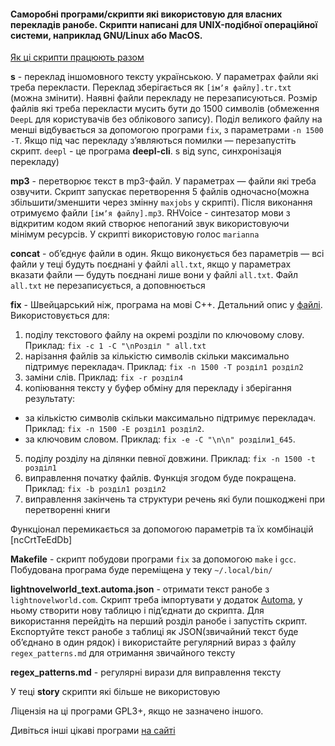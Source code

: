 #### Саморобні програми/скрипти які використовую для власних перекладів ранобе. Скрипти написані для UNIX-подібної операційної системи, наприклад GNU/Linux або MacOS.

[Як ці скрипти працюють разом](https://github.com/Medoo48/scripts/blob/main/how_it_works.md)

__s__ - переклад іншомовного тексту українською. У параметрах файли які треба перекласти. Переклад зберігається як `[імʼя файлу].tr.txt` (можна змінити). Наявні файли перекладу не перезаписуються. Розмір файлів які треба перекласти мусить бути до 1500 символів (обмеження `DeepL` для користувачів без облікового запису). Поділ великого файлу на менші відбувається за допомогою програми `fix`, з параметрами `-n 1500 -T`. Якщо під час перекладу зʼявляються помилки — перезапустіть скрипт. `deepl` - це програма __deepl-cli__. s від sync, синхронізація перекладу)

__mp3__ - перетворює текст в mp3-файл. У параметрах — файли які треба озвучити. Скрипт запускає перетворення 5 файлів одночасно(можна збільшити/зменшити через змінну `maxjobs` у скрипті). Після виконання отримуємо файли `[імʼя файлу].mp3`. RHVoice - синтезатор мови з відкритим кодом який створює непоганий звук використовуючи мінімум ресурсів. У скрипті використовую голос `marianna`

__concat__ - обʼєднує файли в один. Якщо виконується без параметрів — всі файли у теці будуть поєднані у файлі `all.txt`, якщо у параметрах вказати файли — будуть поєднані лише вони у файлі `all.txt`. Файл `all.txt` не перезаписується, а доповнюється

__fix__ - Швейцарський ніж, програма на мові C++. Детальний опис у [файлі](https://github.com/Medoo48/scripts/blob/main/fix_usage.md). Використовується для:
1. поділу текстового файлу на окремі розділи по ключовому слову. Приклад: `fix -c 1 -C "\nРозділ " all.txt`
2. нарізання файлів за кількістю символів скільки максимально підтримує перекладач. Приклад: `fix -n 1500 -T розділ1 розділ2`
3. заміни слів. Приклад: `fix -r розділ4`
4. копіювання тексту у буфер обміну для перекладу і зберігання результату:
- за кількістю символів скільки максимально підтримує перекладач. Приклад: `fix -n 1500 -E розділ1 розділ2`.
- за ключовим словом. Приклад: `fix -e -C "\n\n" розділи1_645`.
5. поділу розділу на ділянки певної довжини. Приклад: `fix -n 1500 -t розділ1`
6. виправлення початку файлів. Функція згодом буде покращена. Приклад: `fix -b розділ1 розділ2`
7. виправлення закінчень та структури речень які були пошкоджені при перетворенні книги

Функціонал перемикається за допомогою параметрів та їх комбінацій [ncCrtTeEdDb]

__Makefile__ - скрипт побудови програми `fix` за допомогою `make` і `gcc`. Побудована програма буде переміщена у теку `~/.local/bin/`

__lightnovelworld_text.automa.json__ - отримати текст ранобе з `lightnovelworld.com`. Скрипт треба імпортувати у додаток [Automa](https://www.automa.site/), у ньому створити нову таблицю і підʼєднати до скрипта. Для використання перейдіть на перший розділ ранобе і запустіть скрипт. Експортуйте текст ранобе з таблиці як JSON(звичайний текст буде обʼєднано в один рядок) і використайте регулярний вираз з файлу `regex_patterns.md` для отримання звичайного тексту

__regex_patterns.md__ - регулярні вирази для виправлення тексту

У теці __story__ скрипти які більше не використовую

Ліцензія на ці програми GPL3+, якщо не зазначено іншого.

Дивіться інші цікаві програми [на сайті](https://cakestwix.github.io/WebUkrainianStuff/)
